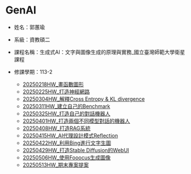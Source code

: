 # GenAI
* 姓名：郭蕙瑜
* 系級：資教碩二
* 課程名稱：生成式AI：文字與圖像生成的原理與實務_國立臺灣師範大學衛星課程
* 修課學期：113-2

  * [20250218HW_畫函數圖形](https://github.com/kuo8129/GenAI/tree/2a3ef3adde553c0e70de373c373cdbce1569a5c6/20250218HW_%E7%95%AB%E5%87%BD%E6%95%B8%E5%9C%96%E5%BD%A2)
  * [20250225HW_打造神經網路](https://github.com/kuo8129/GenAI/tree/2a3ef3adde553c0e70de373c373cdbce1569a5c6/20250225HW_%E6%89%93%E9%80%A0%E7%A5%9E%E7%B6%93%E7%B6%B2%E8%B7%AF)
  * [20250304HW_解釋Cross Entropy & KL divergence](https://github.com/kuo8129/GenAI/tree/383454d8f60479f39e9219e7c278d90df4bb11a5/20250304HW_%E8%A7%A3%E9%87%8BCross%20Entropy%20%26%20KL%20divergence)
  * [20250311HW_建立自己的Benchmark](https://github.com/kuo8129/GenAI/tree/a1251c5037ecb21b37290a4ef9294e5e3f6b19a9/20250311HW_%E5%BB%BA%E7%AB%8B%E8%87%AA%E5%B7%B1%E7%9A%84Benchmark)
  * [20250325HW_打造自己的對話機器人](https://github.com/kuo8129/GenAI/tree/baa6d7611c1af37cb82c5fbb8a3d02497900f6cc/20250325HW_%E6%89%93%E9%80%A0%E8%87%AA%E5%B7%B1%E7%9A%84%E5%B0%8D%E8%A9%B1%E6%A9%9F%E5%99%A8%E4%BA%BA)
  * [20250401HW_打造兩個不同模型對話的機器人](https://github.com/kuo8129/GenAI/tree/e6a3c9ab642c1689d0576a5b96baf90e016ffd90/20250401HW_%E6%89%93%E9%80%A0%E5%85%A9%E5%80%8B%E4%B8%8D%E5%90%8C%E6%A8%A1%E5%9E%8B%E5%B0%8D%E8%A9%B1%E7%9A%84%E6%A9%9F%E5%99%A8%E4%BA%BA)
  * [20250408HW_打造RAG系統](https://github.com/kuo8129/GenAI/tree/5c854f12765fd47d531362e6e1d598961196b3da/20250408HW_%E6%89%93%E9%80%A0RAG%E7%B3%BB%E7%B5%B1)
  * [20250415HW_AI代理設計模式Reflection](https://github.com/kuo8129/GenAI/tree/c2d06cd4d0415697013cfab2484cd714b84d1a61/20250415HW_AI%E4%BB%A3%E7%90%86%E8%A8%AD%E8%A8%88%E6%A8%A1%E5%BC%8FReflection)
  * [20250422HW_利用Bing進行文字生圖](https://github.com/kuo8129/GenAI/tree/f402fe2acf012ff7b96797e39e707e945e98553b/20250422HW_%E5%88%A9%E7%94%A8Bing%E9%80%B2%E8%A1%8C%E6%96%87%E5%AD%97%E7%94%9F%E5%9C%96)
  * [20250429HW_打造Stable Diffusion的WebUI](https://github.com/kuo8129/GenAI/tree/94e112a7dd63bfd63241353dcfc7427e5591b1bb/20250429HW_%E6%89%93%E9%80%A0Stable%20Diffusion%E7%9A%84WebUI)
  * [20250506HW_使用Fooocus生成圖像](https://github.com/kuo8129/GenAI/tree/9b866a34aa301b978c6a86ef2cf620a76174ac01/20250506HW_%E4%BD%BF%E7%94%A8Fooocus%E7%94%9F%E6%88%90%E5%9C%96%E5%83%8F)
  * [20250513HW_期末專案提案](https://github.com/kuo8129/GenAI/tree/736cf6964169b1a1f0c43733cb703a22a2bb1176/20250513HW_%E6%9C%9F%E6%9C%AB%E5%B0%88%E6%A1%88%E6%8F%90%E6%A1%88)

